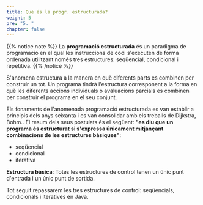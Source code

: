 ```yaml
---
title: Què és la progr. estructurada?
weight: 5
pre: "5. "
chapter: false
---
```


{{% notice note %}}
La **programació estructurada** és un paradigma de programació en el qual les instruccions de codi s'executen de forma ordenada utilitzant només tres estructures: seqüencial, condicional i repetitiva. 
{{% /notice %}}

S'anomena estructura a la manera en què diferents parts es combinen per construir un tot. Un programa tindrà l'estructura corresponent a la forma en què les diferents accions individuals o avaluacions parcials es combinen per construir el programa en el seu conjunt.


Els fonaments de l'anomenada programació estructurada es van establir a principis dels anys seixanta i es van consolidar amb els treballs de Dijkstra, Bohm.. El resum dels seus postulats és el següent: **"es diu que un programa és estructurat si s'expressa únicament mitjançant combinacions de les estructures bàsiques"**:
- seqüencial
- condicional
- iterativa

**Estructura bàsica**: Totes les estructures de control tenen un únic punt d'entrada i un únic punt de sortida.

Tot seguit repassarem les tres estructures de control: seqüencials, condicionals i iteratives en Java.